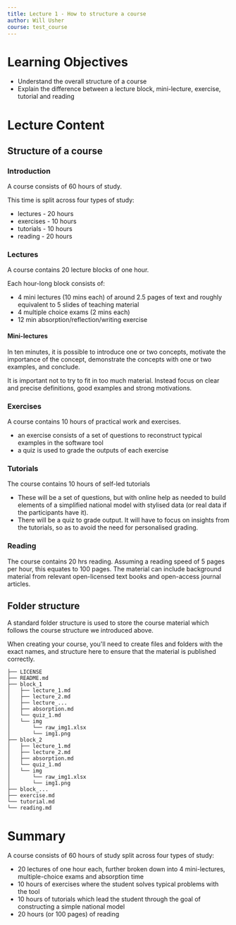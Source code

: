 ```yaml
---
title: Lecture 1 - How to structure a course
author: Will Usher
course: test_course
---
```


# Learning Objectives

- Understand the overall structure of a course
- Explain the difference between a lecture block, mini-lecture, exercise, tutorial and reading

# Lecture Content

## Structure of a course

### Introduction

A course consists of 60 hours of study.

This time is split across four types of study:
- lectures - 20 hours
- exercises - 10 hours
- tutorials - 10 hours
- reading - 20 hours

### Lectures

A course contains 20 lecture blocks of one hour.

Each hour-long block consists of:
- 4 mini lectures (10 mins each) of around 2.5 pages of text and roughly equivalent to 5 slides of teaching material
- 4 multiple choice exams (2 mins each)
- 12 min absorption/reflection/writing exercise

#### Mini-lectures

In ten minutes, it is possible to introduce one or two concepts, motivate the importance of the concept,
demonstrate the concepts with one or two examples,
and conclude.

It is important not to try to fit in too much material.
Instead focus on clear and precise definitions,
good examples and strong motivations.

### Exercises

A course contains 10 hours of practical work and exercises.

- an exercise consists of a set of questions to reconstruct typical examples in the software tool
- a quiz is used to grade the outputs of each exercise

### Tutorials

The course contains 10 hours of self-led tutorials

  - These will be a set of questions, but with online help as needed to build elements of a simplified national model with stylised data (or real data if the participants have it).
  - There will be a quiz to grade output. It will have to focus on insights from the tutorials, so as to avoid the need for personalised grading.

### Reading

The course contains 20 hrs reading.
Assuming a reading speed of 5 pages per hour, this equates to 100 pages.
The material can include background material from relevant open-licensed text books and open-access journal articles.

## Folder structure

A standard folder structure is used to store the course material which follows the course structure we introduced above.

When creating your course, you'll need to create files and folders with the exact names, and structure here to ensure that the material is published correctly.

```
├── LICENSE
├── README.md
├── block_1
│   ├── lecture_1.md
│   ├── lecture_2.md
│   ├── lecture_...
│   ├── absorption.md
│   └── quiz_1.md
│   └── img
│       └── raw_img1.xlsx
│       └── img1.png
├── block_2
│   ├── lecture_1.md
│   ├── lecture_2.md
│   ├── absorption.md
│   └── quiz_1.md
│   └── img
│       └── raw_img1.xlsx
│       └── img1.png
├── block_...
├── exercise.md
└── tutorial.md
└── reading.md
```

# Summary

A course consists of 60 hours of study split across four types of study:
- 20 lectures of one hour each, further broken down into 4 mini-lectures, multiple-choice exams and absorption time
- 10 hours of exercises where the student solves typical problems with the tool
- 10 hours of tutorials which lead the student through the goal of constructing a simple national model
- 20 hours (or 100 pages) of reading
